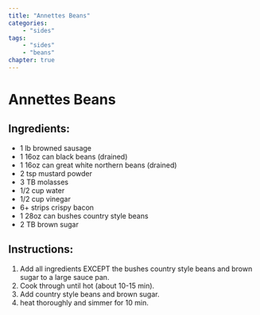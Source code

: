 ```yaml
---
title: "Annettes Beans"
categories:
    - "sides"
tags: 
    - "sides"
    - "beans"
chapter: true
---
```

# Annettes Beans

## Ingredients:

- 1 lb browned sausage
- 1 16oz can black beans (drained)
- 1 16oz can great white northern beans (drained)
- 2 tsp mustard powder
- 3 TB molasses
- 1/2 cup water
- 1/2 cup vinegar
- 6+ strips crispy bacon
- 1 28oz can bushes country style beans
- 2 TB brown sugar

## Instructions:

1. Add all ingredients EXCEPT the bushes country style beans and brown sugar to a large sauce pan.
2. Cook through until hot (about 10-15 min).
3. Add country style beans and brown sugar.
4. heat thoroughly and simmer for 10 min.
